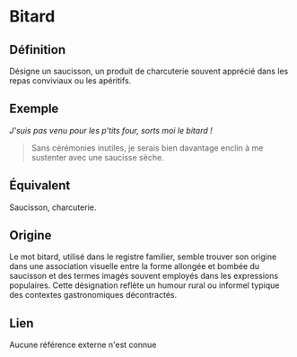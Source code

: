 # Bitard

## Définition

Désigne un saucisson, un produit de charcuterie souvent apprécié dans les repas conviviaux ou les apéritifs.

## Exemple

_J'suis pas venu pour les p'tits four, sorts moi le bitard !_
> Sans cérémonies inutiles, je serais bien davantage enclin à me sustenter avec une saucisse sèche.

## Équivalent

Saucisson, charcuterie.

## Origine

Le mot bitard, utilisé dans le registre familier, semble trouver son origine dans une association visuelle entre la forme allongée et bombée du saucisson et des termes imagés souvent employés dans les expressions populaires. Cette désignation reflète un humour rural ou informel typique des contextes gastronomiques décontractés.

## Lien

Aucune référence externe n'est connue
